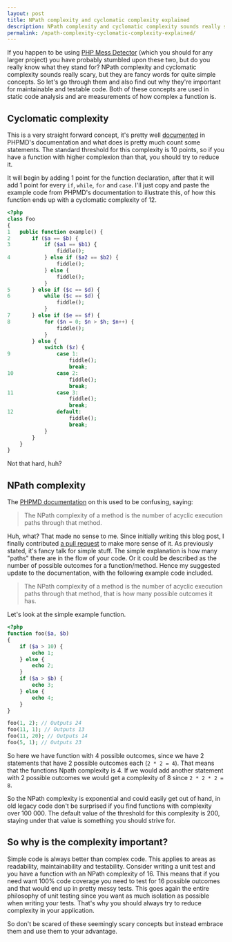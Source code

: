 ```yaml
---
layout: post
title: NPath complexity and cyclomatic complexity explained
description: NPath complexity and cyclomatic complexity sounds really scary, but they are fancy words for quite simple concepts, here is a simple explanation for them.
permalink: /npath-complexity-cyclomatic-complexity-explained/
---
```


If you happen to be using [PHP Mess Detector](http://phpmd.org/) (which you should for any larger project) you have probably stumbled upon these two, but do you really know what they stand for? NPath complexity and cyclomatic complexity sounds really scary, but they are fancy words for quite simple concepts. So let's go through them and also find out why they're important for maintainable and testable code. Both of these concepts are used in static code analysis and are measurements of how complex a function is.

<!-- more -->

## Cyclomatic complexity

This is a very straight forward concept, it's pretty well [documented](http://phpmd.org/rules/codesize.html#cyclomaticcomplexity) in PHPMD's documentation and what does is pretty much count some statements. The standard threshold for this complexity is 10 points, so if you have a function with higher complexion than that, you should try to reduce it.

It will begin by adding 1 point for the function declaration, after that it will add 1 point for every `if`, `while`, `for` and `case`. I'll just copy and paste the example code from PHPMD's documentation to illustrate this, of how this function ends up with a cyclomatic complexity of 12.

```php
<?php
class Foo
{
1   public function example() {
2       if ($a == $b) {
3           if ($a1 == $b1) {
                fiddle();
4           } else if ($a2 == $b2) {
                fiddle();
            } else {
                fiddle();
            }
5       } else if ($c == $d) {
6           while ($c == $d) {
                fiddle();
            }
7       } else if ($e == $f) {
8           for ($n = 0; $n > $h; $n++) {
                fiddle();
            }
        } else {
            switch ($z) {
9               case 1:
                    fiddle();
                    break;
10              case 2:
                    fiddle();
                    break;
11              case 3:
                    fiddle();
                    break;
12              default:
                    fiddle();
                    break;
            }
        }
    }
}
```

Not that hard, huh?

## NPath complexity

The [PHPMD documentation](http://phpmd.org/rules/codesize.html#npathcomplexity) on this used to be confusing, saying:

> The NPath complexity of a method is the number of acyclic execution paths through that method.

Huh, what? That made no sense to me. Since initially writing this blog post, I finally contributed [a pull request](https://github.com/phpmd/phpmd/pull/954) to make more sense of it. As previously stated, it's fancy talk for simple stuff. The simple explanation is how many "paths" there are in the flow of your code. Or it could be described as the number of possible outcomes for a function/method. Hence my suggested update to the documentation, with the following example code included.

> The NPath complexity of a method is the number of acyclic execution paths through that method, that is how many possible outcomes it has.

Let's look at the simple example function.

```php
<?php
function foo($a, $b)
{
    if ($a > 10) {
        echo 1;
    } else {
        echo 2;
    }
    if ($a > $b) {
        echo 3;
    } else {
        echo 4;
    }
}

foo(1, 2); // Outputs 24
foo(11, 1); // Outputs 13
foo(11, 20); // Outputs 14
foo(5, 1); // Outputs 23
```

So here we have function with 4 possible outcomes, since we have 2 statements that have 2 possible outcomes each (`2 * 2 = 4`). That means that the functions Npath complexity is 4. If we would add another statement with 2 possible outcomes we would get a complexity of 8 since `2 * 2 * 2 = 8`.

So the NPath complexity is exponential and could easily get out of hand, in old legacy code don't be surprised if you find functions with complexity over 100 000. The default value of the threshold for this complexity is 200, staying under that value is something you should strive for.

## So why is the complexity important?

Simple code is always better than complex code. This applies to areas as readability, maintainability and testability. Consider writing a unit test and you have a function with an NPath complexity of 16. This means that if you need want 100% code coverage you need to test for 16 possible outcomes and that would end up in pretty messy tests. This goes again the entire philosophy of unit testing since you want as much isolation as possible when writing your tests. That's why you should always try to reduce complexity in your application.

So don't be scared of these seemingly scary concepts but instead embrace them and use them to your advantage.
